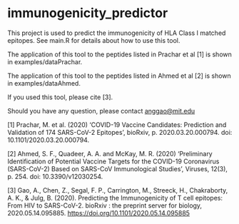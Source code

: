 # immunogenicity_predictor
This project is used to predict the immunogenicity of HLA Class I matched epitopes. See main.R for details about how to use this tool.

The application of this tool to the peptides listed in Prachar et al [1] is shown in examples/dataPrachar.

The application of this tool to the peptides listed in Ahmed et al [2] is shown in examples/dataAhmed.

If you used this tool, please cite [3].

Should you have any question, please contact anggao@mit.edu

[1] Prachar, M. et al. (2020) ‘COVID-19 Vaccine Candidates: Prediction and Validation of 174 SARS-CoV-2 Epitopes’, bioRxiv, p. 2020.03.20.000794. doi: 10.1101/2020.03.20.000794.

[2] Ahmed, S. F., Quadeer, A. A. and McKay, M. R. (2020) ‘Preliminary Identification of Potential Vaccine Targets for the COVID-19 Coronavirus (SARS-CoV-2) Based on SARS-CoV Immunological Studies’, Viruses, 12(3), p. 254. doi: 10.3390/v12030254.

[3] Gao, A., Chen, Z., Segal, F. P., Carrington, M., Streeck, H., Chakraborty, A. K., & Julg, B. (2020). Predicting the Immunogenicity of T cell epitopes: From HIV to SARS-CoV-2. bioRxiv : the preprint server for biology, 2020.05.14.095885. https://doi.org/10.1101/2020.05.14.095885  